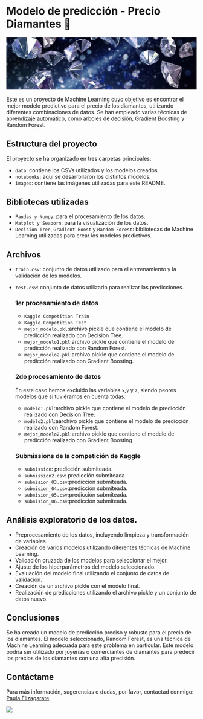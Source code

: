 # Modelo de predicción - Precio Diamantes 💎

![](https://github.com/PaulaElizagarate/Proyecto-Machine-Learning/blob/main/images/Portada.png)


Este es un proyecto de Machine Learning cuyo objetivo es encontrar el mejor modelo predictivo para el precio de los diamantes, utilizando diferentes combinaciones de datos. Se han empleado varias técnicas de aprendizaje automático, como árboles de decisión, Gradient Boosting y Random Forest.

## Estructura del proyecto

El proyecto se ha organizado en tres carpetas principales:

- `data`: contiene los CSVs utilizados y los modelos creados.
- `notebooks`: aquí se desarrollaron los distintos modelos.
- `images`: contiene las imágenes utilizadas para este README.


## Bibliotecas utilizadas

- `Pandas y Numpy`: para el procesamiento de los datos.
- `Matplot y Seaborn`: para la visualización de los datos.
- `Decision Tree`, `Gradient Boost` y `Random Forest`: bibliotecas de Machine Learning utilizadas para crear los modelos predictivos.

## Archivos

- `train.csv`: conjunto de datos utilizado para el entrenamiento y la validación de los modelos.
- `test.csv`: conjunto de datos utilizado para realizar las predicciones.

  ### 1er procesamiento de datos

  - `Kaggle Competition Train`
  - `Kaggle Competition Test`
  - `mejor_modelo.pkl`:archivo pickle que contiene el modelo de predicción realizado con Decision Tree.
  - `mejor_modelo1.pkl`:archivo pickle que contiene el modelo de predicción realizado con Random Forest.
  - `mejor_modelo2.pkl`:archivo pickle que contiene el modelo de predicción realizado con Gradient Boosting.


  ### 2do procesamiento de datos

  En este caso hemos excluido las variables `x`,`y` y `z`, siendo peores modelos que si tuviéramos en cuenta todas. 

  - `modelo1.pkl`:archivo pickle que contiene el modelo de predicción realizado con Decision Tree.
  - `modelo2.pkl`:aarchivo pickle que contiene el modelo de predicción realizado con Random Forest.
  - `mejor_modelo2.pkl`:archivo pickle que contiene el modelo de predicción realizado con Gradient Boosting


  ### Submissions de la competición de Kaggle

  - `submission`: predicción submiteada.
  - `submission2.csv`: predicción submiteada.
  - `submision_03.csv`:predicción submiteada.
  - `submision_04.csv`:predicción submiteada.
  - `submision_05.csv`:predicción submiteada.
  - `submision_06.csv`:predicción submiteada.

## Análisis exploratorio de los datos.

- Preprocesamiento de los datos, incluyendo limpieza y transformación de variables.
- Creación de varios modelos utilizando diferentes técnicas de Machine Learning.
- Validación cruzada de los modelos para seleccionar el mejor.
- Ajuste de los hiperparámetros del modelo seleccionado.
- Evaluación del modelo final utilizando el conjunto de datos de validación.
- Creación de un archivo pickle con el modelo final.
- Realización de predicciones utilizando el archivo pickle y un conjunto de datos nuevo.

## Conclusiones

Se ha creado un modelo de predicción preciso y robusto para el precio de los diamantes. El modelo seleccionado, Random Forest, es una técnica de Machine Learning adecuada para este problema en particular. Este modelo podría ser utilizado por joyerías o comerciantes de diamantes para predecir los precios de los diamantes con una alta precisión.


## Contáctame

Para más información, sugerencias o dudas, por favor, contactad conmigo:
[Paula Elizagarate](https://www.linkedin.com/in/paulaelizagarate/)

![](https://www.reactiongifs.com/r/dbts.gif)
